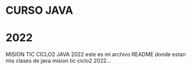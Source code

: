 # CURSO JAVA
# 2022
MISION TIC CICLO2 JAVA 2022
este es mi archivo README donde estan mis clases de java mision tic ciclo2 2022...

